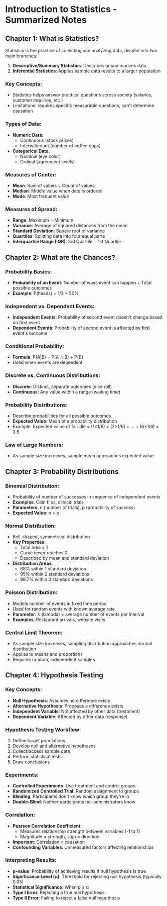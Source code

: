 # Introduction to Statistics - Summarized Notes

## Chapter 1: What is Statistics?

Statistics is the practice of collecting and analyzing data, divided into two main branches:

1. **Descriptive/Summary Statistics**: Describes or summarizes data
2. **Inferential Statistics**: Applies sample data results to a larger population

### Key Concepts:

- Statistics helps answer practical questions across society (salaries, customer inquiries, etc.)
- Limitations: requires specific measurable questions, can't determine causation

### Types of Data:

- **Numeric Data**:
    - Continuous (stock prices)
    - Interval/count (number of coffee cups)
- **Categorical Data**:
    - Nominal (eye color)
    - Ordinal (agreement levels)

### Measures of Center:

- **Mean**: Sum of values ÷ Count of values
- **Median**: Middle value when data is ordered
- **Mode**: Most frequent value

### Measures of Spread:

- **Range**: Maximum − Minimum
- **Variance**: Average of squared distances from the mean
- **Standard Deviation**: Square root of variance
- **Quartiles**: Splitting data into four equal parts
- **Interquartile Range (IQR)**: 3rd Quartile − 1st Quartile

## Chapter 2: What are the Chances?

### Probability Basics:

- **Probability of an Event**: Number of ways event can happen ÷ Total possible outcomes
- **Example**: P(heads) = 1/2 = 50%

### Independent vs. Dependent Events:

- **Independent Events**: Probability of second event doesn't change based on first event
- **Dependent Events**: Probability of second event is affected by first event's outcome

### Conditional Probability:

- **Formula**: P(A|B) = P(A ∩ B) ÷ P(B)
- Used when events are dependent

### Discrete vs. Continuous Distributions:

- **Discrete**: Distinct, separate outcomes (dice roll)
- **Continuous**: Any value within a range (waiting time)

### Probability Distributions:

- Describe probabilities for all possible outcomes
- **Expected Value**: Mean of a probability distribution
- Example: Expected value of fair die = (1×1/6) + (2×1/6) + ... + (6×1/6) = 3.5

### Law of Large Numbers:

- As sample size increases, sample mean approaches expected value

## Chapter 3: Probability Distributions

### Binomial Distribution:

- Probability of number of successes in sequence of independent events
- **Examples**: Coin flips, clinical trials
- **Parameters**: n (number of trials), p (probability of success)
- **Expected Value**: n × p

### Normal Distribution:

- Bell-shaped, symmetrical distribution
- **Key Properties**:
    - Total area = 1
    - Curve never reaches 0
    - Described by mean and standard deviation
- **Distribution Areas**:
    - 68% within 1 standard deviation
    - 95% within 2 standard deviations
    - 99.7% within 3 standard deviations

### Poisson Distribution:

- Models number of events in fixed time period
- Used for random events with known average rate
- **Parameter**: λ (lambda) = average number of events per interval
- **Examples**: Restaurant arrivals, website visits

### Central Limit Theorem:

- As sample size increases, sampling distribution approaches normal distribution
- Applies to means and proportions
- Requires random, independent samples

## Chapter 4: Hypothesis Testing

### Key Concepts:

- **Null Hypothesis**: Assumes no difference exists
- **Alternative Hypothesis**: Proposes a difference exists
- **Independent Variable**: Not affected by other data (treatment)
- **Dependent Variable**: Affected by other data (response)

### Hypothesis Testing Workflow:

1. Define target populations
2. Develop null and alternative hypotheses
3. Collect/access sample data
4. Perform statistical tests
5. Draw conclusions

### Experiments:

- **Controlled Experiments**: Use treatment and control groups
- **Randomized Controlled Trial**: Random assignment to groups
- **Blinding**: Participants don't know which group they're in
- **Double-Blind**: Neither participants nor administrators know

### Correlation:

- **Pearson Correlation Coefficient**:
    - Measures relationship strength between variables (-1 to 1)
    - Magnitude = strength, sign = direction
- **Important**: Correlation ≠ causation
- **Confounding Variables**: Unmeasured factors affecting relationships

### Interpreting Results:

- **p-value**: Probability of achieving results if null hypothesis is true
- **Significance Level (α)**: Threshold for rejecting null hypothesis (typically 0.05)
- **Statistical Significance**: When p ≤ α
- **Type I Error**: Rejecting a true null hypothesis
- **Type II Error**: Failing to reject a false null hypothesis